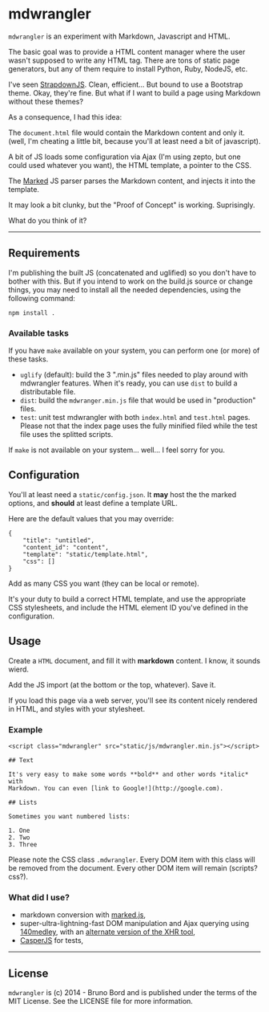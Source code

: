 # mdwrangler

``mdwrangler`` is an experiment with Markdown, Javascript and HTML.

The basic goal was to provide a HTML content manager where the user wasn't
supposed to write any HTML tag. There are tons of static page generators, but
any of them require to install Python, Ruby, NodeJS, etc.

I've seen [StrapdownJS](http://strapdownjs.com/). Clean, efficient... But bound
to use a Bootstrap theme. Okay, they're fine. But what if I want to build a
page using Markdown without these themes?

As a consequence, I had this idea:

The ``document.html`` file would contain the Markdown content and only it.
(well, I'm cheating a little bit, because you'll at least need a bit of
javascript).

A bit of JS loads some configuration via Ajax (I'm using zepto, but one could
used whatever you want), the HTML template, a pointer to the CSS.

The [Marked](https://github.com/chjj/marked) JS parser parses the Markdown
content, and injects it into the template.

It may look a bit clunky, but the "Proof of Concept" is working. Suprisingly.

What do you think of it?

----

## Requirements

I'm publishing the built JS (concatenated and uglified) so you don't have to bother with this. But if you intend to work on the build.js source or change things, you may need to install all the needed dependencies, using the following command:

    npm install .

### Available tasks

If you have ``make`` available on your system, you can perform one (or more) of these tasks.

* `uglify` (default): build the 3 ".min.js" files needed to play around with mdwrangler features. When it's ready, you can use `dist` to build a distributable file.
* `dist`: build the ``mdwranger.min.js`` file that would be used in "production" files.
* `test`: unit test mdwrangler with both ``index.html`` and ``test.html`` pages. Please not that the index page uses the fully minified filed while the test file uses the splitted scripts.

If ``make`` is not available on your system... well... I feel sorry for you.

## Configuration

You'll at least need a ``static/config.json``. It **may** host the the marked
options, and **should** at least define a template URL.

Here are the default values that you may override:

    {
        "title": "untitled",
        "content_id": "content",
        "template": "static/template.html",
        "css": []
    }

Add as many CSS you want (they can be local or remote).

It's your duty to build a correct HTML template, and use the appropriate CSS
stylesheets, and include the HTML element ID you've defined in the
configuration.

## Usage

Create a ``HTML`` document, and fill it with **markdown** content. I know, it
sounds wierd.

Add the JS import (at the bottom or the top, whatever). Save it.

If you load this page via a web server, you'll see its content nicely rendered
in HTML, and styles with your stylesheet.

### Example

    <script class="mdwrangler" src="static/js/mdwrangler.min.js"></script>

    ## Text

    It's very easy to make some words **bold** and other words *italic* with
    Markdown. You can even [link to Google!](http://google.com).

    ## Lists

    Sometimes you want numbered lists:

    1. One
    2. Two
    3. Three

Please note the CSS class ``.mdwrangler``. Every DOM item with this class will be removed from the document.
Every other DOM item will remain (scripts? css?).

### What did I use?

* markdown conversion with [marked.js](https://github.com/chjj/marked),
* super-ultra-lightning-fast DOM manipulation and Ajax querying using [140medley](https://github.com/honza/140medley), with an [alternate version of the XHR tool](https://gist.github.com/azproduction/1625623),
* [CasperJS](http://casperjs.org/) for tests,

----

## License

``mdwrangler`` is (c) 2014 - Bruno Bord and is published under the terms of the
MIT License. See the LICENSE file for more information.

